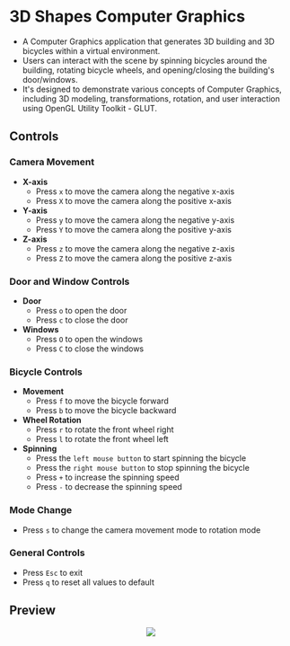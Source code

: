 # 3D Shapes Computer Graphics
- A Computer Graphics application that generates 3D building and 3D bicycles within a virtual environment.
- Users can interact with the scene by spinning bicycles around the building, rotating bicycle wheels, and opening/closing the building's door/windows. 
- It's designed to demonstrate various concepts of Computer Graphics, including 3D modeling, transformations, rotation, and user interaction using OpenGL Utility Toolkit - GLUT.

## Controls
### Camera Movement
- **X-axis**
  - Press `x` to move the camera along the negative x-axis
  - Press `X` to move the camera along the positive x-axis
- **Y-axis**
  - Press `y` to move the camera along the negative y-axis
  - Press `Y` to move the camera along the positive y-axis
- **Z-axis**
  - Press `z` to move the camera along the negative z-axis
  - Press `Z` to move the camera along the positive z-axis
### Door and Window Controls
  - **Door**
    - Press `o` to open the door
    - Press `c` to close the door
  - **Windows**
    - Press `O` to open the windows
    - Press `C` to close the windows
### Bicycle Controls
- **Movement**
  - Press `f` to move the bicycle forward
  - Press `b` to move the bicycle backward
- **Wheel Rotation** 
  - Press `r` to rotate the front wheel right
  - Press `l` to rotate the  front wheel left
- **Spinning**
  - Press the `left mouse button` to start spinning the bicycle
  - Press the `right mouse button` to stop spinning the bicycle
  - Press `+` to increase the spinning speed
  - Press `-` to decrease the spinning speed
### Mode Change
  - Press `s` to change the camera movement mode to rotation mode
### General Controls
  - Press `Esc` to exit
  - Press `q` to reset all values to default

## Preview
<p align="center">
  <img src="https://github.com/nadaamohhamed/3D-Shapes-Computer-Graphics/assets/96924895/005ccfe4-8b9b-4a4e-bbb7-cb68f45acf66" />
</p>
